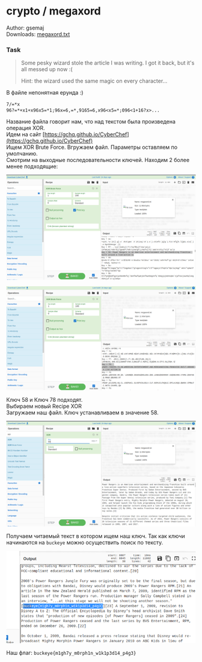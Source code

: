 # crypto / megaxord
Author: gsemaj  
Downloads: [megaxord.txt](megaxord.txt)

### Task

> Some pesky wizard stole the article I was writing. I got it back, but it's all messed up now :(
> 
> Hint: the wizard used the same magic on every character...

В файле непонятная ерунда :)
```
7/=*x
96?=*+x1+x96x5=*1;96x=6,=*,9165=6,x96<x5=*;096<1+16?x>...
```

Название файла говорит нам, что над текстом была произведена операция XOR.  
Идем на сайт [https://gchq.github.io/CyberChef](https://gchq.github.io/CyberChef)  
Ищем XOR Brute Force. Вгружаем файл. Параметры оставляем по умолчанию.  
Смотрим на выходные последовательности ключей. Находим 2 более менее подходящие:

![xor-1](img/xor-1.png)

![xor-2](img/xor-2.png)

Ключ 58 и Ключ 78 подходят.  
Выбираем новый Recipe XOR  
Загружаем наш файл. Ключ устанавливаем в значение 58.

![xor-3](img/xor-3.png)

Получаем читаемый текст в котором ищем наш ключ. Так как ключи начинаются на ```buckeye``` можно 
осуществить поиск по тексту.

![xor-4](img/xor-4.png)

Наш флаг: ```buckeye{m1gh7y_m0rph1n_w1k1p3d14_p4g3}```